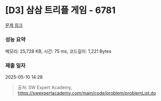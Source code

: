 # [D3] 삼삼 트리플 게임 - 6781 

[문제 링크](https://swexpertacademy.com/main/code/problem/problemDetail.do?contestProbId=AWgqpQV6r8gDFAW0) 

### 성능 요약

메모리: 25,728 KB, 시간: 75 ms, 코드길이: 1,221 Bytes

### 제출 일자

2025-05-10 14:28



> 출처: SW Expert Academy, https://swexpertacademy.com/main/code/problem/problemList.do